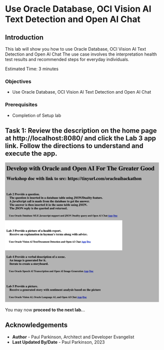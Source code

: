 # Use Oracle Database, OCI Vision AI Text Detection and Open AI Chat

## Introduction

This lab will show you how to use Oracle Database, OCI Vision AI Text Detection and Open AI Chat
The use case involves the interpretation health test results and recommended steps for everyday individuals.

Estimated Time:  3 minutes

[](youtube:JVrJx9_tnoI)

### Objectives

-   Use Oracle Database, OCI Vision AI Text Detection and Open AI Chat

### Prerequisites

- Completion of Setup lab

## Task 1: Review the description on the home page at http://localhost:8080/ and click the Lab 3 app link.  Follow the directions to understand and execute the app.

![Lab3 App](images/oracleai_lab3.jpg " ")

You may now **proceed to the next lab.**..

## Acknowledgements

* **Author** - Paul Parkinson, Architect and Developer Evangelist
* **Last Updated By/Date** - Paul Parkinson, 2023

